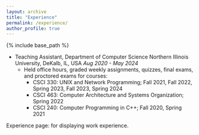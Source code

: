 ```yaml
---
layout: archive
title: "Experience"
permalink: /experience/
author_profile: true
---
```


{% include base_path %}

* Teaching Assistant, Department of Computer Science
  Northern Illinois University, DeKalb, IL, USA
  _Aug 2020 - May 2024_
  * Held office hours, graded weekly assignments, quizzes, final exams, and proctored exams for courses:
    * CSCI 330: UNIX and Network Programming; Fall 2021, Fall 2022, Spring 2023, Fall 2023, Spring 2024
    * CSCI 463: Computer Architecture and Systems Organization; Spring 2022
    * CSCI 240: Computer Programming in C++; Fall 2020, Spring 2021
  

Experience page: for displaying work experience.
